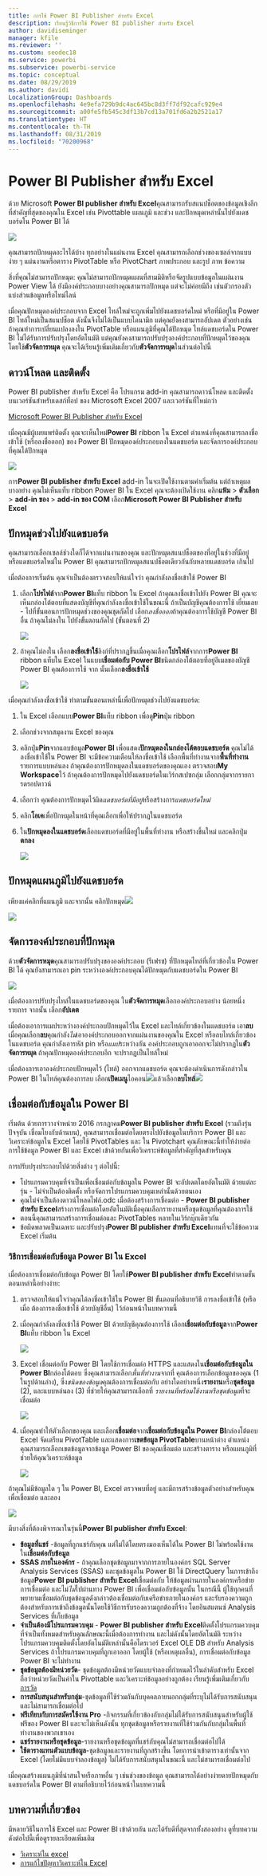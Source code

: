 ```yaml
---
title: การใช้ Power BI Publisher สำหรับ Excel
description: เรียนรู้วิธีการใช้ Power BI publisher สำหรับ Excel
author: davidiseminger
manager: kfile
ms.reviewer: ''
ms.custom: seodec18
ms.service: powerbi
ms.subservice: powerbi-service
ms.topic: conceptual
ms.date: 08/29/2019
ms.author: davidi
LocalizationGroup: Dashboards
ms.openlocfilehash: 4e9efa729b9dc4ac645bc8d3ff7df92cafc929e4
ms.sourcegitcommit: a00fe5fb545c3df13b7cd13a701fd6a2b2521a17
ms.translationtype: HT
ms.contentlocale: th-TH
ms.lasthandoff: 08/31/2019
ms.locfileid: "70200968"
---
```

# <a name="power-bi-publisher-for-excel"></a>Power BI Publisher สำหรับ Excel
ด้วย Microsoft **Power BI publisher สำหรับ Excel**คุณสามารถรับสแนปช็อตของข้อมูลเชิงลึกที่สำคัญที่สุดของคุณใน Excel เช่น Pivottable แผนภูมิ และช่วง และปักหมุดเหล่านั้นไปยังแดชบอร์ดใน Power BI ได้

![](media/publisher-for-excel/pbi_excel_publisher_pinobj_dashboard.png)

คุณสามารถปักหมุดอะไรได้บ้าง ทุกอย่างในแผ่นงาน Excel คุณสามารถเลือกช่วงของเซลล์จากแบบง่าย ๆ แผ่นงานหรือตาราง PivotTable หรือ PivotChart ภาพประกอบ และรูป ภาพ ข้อความ

สิ่งที่คุณไม่สามารถปักหมุด: คุณไม่สามารถปักหมุดแผนที่สามมิติหรือจัดรูปแบบข้อมูลในแผ่นงาน Power View ได้ ยังมีองค์ประกอบบางอย่างคุณสามารถปักหมุด แต่จะไม่ค่อยมีถึง เช่นตัวกรองตัวแบ่งส่วนข้อมูลหรือไทม์ไลน์

เมื่อคุณปักหมุดองค์ประกอบจาก Excel ไทล์ใหม่จะถูกเพิ่มไปยังแดชบอร์ดใหม่ หรือที่มีอยู่ใน Power BI ไทล์ใหม่เป็นสแนปช็อต ดังนั้นจึงไม่ได้เป็นแบบไดนามิก แต่คุณยังคงสามารถอัปเดต ตัวอย่างเช่น ถ้าคุณทำการเปลี่ยนแปลงลงใน PivotTable หรือแผนภูมิที่คุณได้ปักหมุด ไทล์แดชบอร์ดใน Power BI ไม่ได้รับการปรับปรุงโดยอัตโนมัติ แต่คุณยังคงสามารถปรับปรุงองค์ประกอบที่ปักหมุดไว้ของคุณ โดยใช้**ตัวจัดการหมุด** คุณจะได้เรียนรู้เพิ่มเติมเกี่ยวกับ**ตัวจัดการหมุด**ในส่วนต่อไปนี้

## <a name="download-and-install"></a>ดาวน์โหลด และติดตั้ง
Power BI publisher สำหรับ Excel คือ โปรแกรม add-in คุณสามารถดาวน์โหลด และติดตั้งบนเวอร์ชันสำหรับเดสก์ท็อป ของ Microsoft Excel 2007 และเวอร์ชันที่ใหม่กว่า

[Microsoft Power BI Publisher สำหรับ Excel](https://www.microsoft.com/download/details.aspx?id=50729)

เมื่อคุณมีผู้เผยแพร่ติดตั้ง คุณจะเห็นใหม่**Power BI** ribbon ใน Excel ตำแหน่งที่คุณสามารถลงชื่อเข้าใช้ (หรือลงชื่อออก) ของ Power BI ปักหมุดองค์ประกอบลงในแดชบอร์ด และจัดการองค์ประกอบที่คุณได้ปักหมุด

![](media/publisher-for-excel/pbi_excel_publisher_ribbon.png)

การ**Power BI publisher สำหรับ Excel** add-in ในจะเปิดใช้งานตามค่าเริ่มต้น แต่ถ้าเหตุผลบางอย่าง คุณไม่เห็นแท็บ ribbon Power BI ใน Excel คุณจะต้องเปิดใช้งาน คลิก**แฟ้ม** > **ตัวเลือก** > **add-in ของ** > **add-in ของ COM** เลือก**Microsoft Power BI Publisher สำหรับ Excel**

## <a name="pin-a-range-to-a-dashboard"></a>ปักหมุดช่วงไปยังแดชบอร์ด
คุณสามารถเลือกเซลล์ช่วงใดก็ได้จากแผ่นงานของคุณ และปักหมุดสแนปช็อตของที่อยู่ในช่วงที่มีอยู่หรือแดชบอร์ดใหม่ใน Power BI คุณสามารถปักหมุดสแนปช็อตเดียวกันกับหลายแดชบอร์ด เกินไป

เมื่อต้องการเริ่มต้น คุณจำเป็นต้องตรวจสอบให้แน่ใจว่า คุณกำลังลงชื่อเข้าใช้ Power BI

1. เลือก**โปรไฟล์**จาก**Power BI**แท็บ ribbon ใน Excel ถ้าคุณลงชื่อเข้าไปยัง Power BI คุณจะเห็นกล่องโต้ตอบที่แสดงบัญชีที่คุณกำลังลงชื่อเข้าใช้ในขณะนี้ ถ้าเป็นบัญชีคุณต้องการใช้ เยี่ยมเลย - ไปที่ขั้นตอนการปักหมุดช่วงของคุณชุดถัดไป เลือก*ลงชื่อออก*ถ้าคุณต้องการใช้บัญชี Power BI อื่น ถ้าคุณไม่ลงใน ไปยังขั้นตอนถัดไป (ขั้นตอนที่ 2)
   
   ![](media/publisher-for-excel/pbi_excel_publish_connect-to-data_0.png)
2. ถ้าคุณไม่ลงใน เลือก**ลงชื่อเข้าใช้**ลิงก์ที่ปรากฏขึ้นเมื่อคุณเลือก**โปรไฟล์**จากการ**Power BI** ribbon แท็บใน Excel ในแบบ**เชื่อมต่อกับ Power BI**ชนิดกล่องโต้ตอบที่อยู่อีเมลของบัญชี Power BI คุณต้องการใช้ จาก นั้นเลือก**ลงชื่อเข้าใช้**
   
   ![](media/publisher-for-excel/pbi_excel_publish_connect-to-data_1a.png)

เมื่อคุณกำลังลงชื่อเข้าใช้ ทำตามขั้นตอนเหล่านี้เพื่อปักหมุดช่วงไปยังแดชบอร์ด:

1. ใน Excel เลือกแบบ**Power BI**แท็บ ribbon เพื่อดู**Pin**ปุ่ม ribbon
2. เลือกช่วงจากสมุดงาน Excel ของคุณ
3. คลิกปุ่ม**Pin**จากแถบข้อมูล**Power BI** เพื่อแสดง**ปักหมุดลงในกล่องโต้ตอบแดชบอร์ด** คุณไม่ได้ลงชื่อเข้าใช้ใน Power BI จะมีข้อความเตือนให้ลงชื่อเข้าใช้ เลือกพื้นที่ทำงานจาก**พื้นที่ทำงาน**รายการแบบหล่นลง ถ้าคุณต้องการปักหมุดลงในแดชบอร์ดของคุณเอง ตรวจสอบ**My Workspace**ไว้ ถ้าคุณต้องการปักหมุดไปยังแดชบอร์ดในเวิร์กสเปซกลุ่ม เลือกกลุ่มจากรายการดรอปดาวน์
4. เลือกว่า คุณต้องการปักหมุดไว้ผิด*แดชบอร์ดที่มีอยู่*หรือสร้างการ*แดชบอร์ดใหม่*
5. คลิก**โอเค**เพื่อปักหมุดในหน้าที่คุณเลือกเพื่อให้ปรากฎในแดชบอร์ด
6. ใน**ปักหมุดลงในแดชบอร์ด**เลือกแดชบอร์ดที่มีอยู่ในพื้นที่ทำงาน หรือสร้างขึ้นใหม่ และคลิกปุ่ม**ตกลง**
   
   ![](media/publisher-for-excel/xl-publish.gif)

## <a name="pin-a-chart-to-a-dashboard"></a>ปักหมุดแผนภูมิไปยังแดชบอร์ด
เพียงแค่คลิกที่แผนภูมิ และจากนั้น คลิกปักหมุด![](media/publisher-for-excel/pbi_excel_publisher_pin.png)

![](media/publisher-for-excel/pbi_excel_publisher_chart.png)

## <a name="manage-pinned-elements"></a>จัดการองค์ประกอบที่ปักหมุด
ด้วย**ตัวจัดการหมุด**คุณสามารถปรับปรุงขององค์ประกอบ (รีเฟรช) ที่ปักหมุดไทล์ที่เกี่ยวข้องใน Power BI ได้ คุณยังสามารถเอา pin ระหว่างองค์ประกอบคุณได้ปักหมุดกับแดชบอร์ดใน Power BI

![](media/publisher-for-excel/pbi_excel_publisher_pin_manager2.png)

เมื่อต้องการปรับปรุงไทล์ในแดชบอร์ดของคุณ ใน**ตัวจัดการหมุด**เลือกองค์ประกอบอย่าง น้อยหนึ่งรายการ จากนั้น เลือก**อัปเดต**

เมื่อต้องเอาการแมประหว่างองค์ประกอบปักหมุดไว้ใน Excel และไทล์เกี่ยวข้องในแดชบอร์ด เอา**ลบ** เมื่อคุณเลือก**ลบ**คุณกำลัง*ไม่*เอาองค์ประกอบออกจากแผ่นงานของคุณใน Excel หรือลบไทล์เกี่ยวข้องในแดชบอร์ด คุณกำลังเอารหัส pin หรือ*แมป*ระหว่างกัน องค์ประกอบถูกเอาออกจะไม่ปรากฏใน**ตัวจัดการหมุด** ถ้าคุณปักหมุดองค์ประกอบอีก จะปรากฏเป็นไทล์ใหม่

เมื่อต้องการเอาองค์ประกอบปักหมุดไว้ (ไทล์) ออกจากแดชบอร์ด คุณจะต้องดำเนินการดังกล่าวใน Power BI ในไทล์คุณต้องการลบ เลือก**เปิดเมนู**ไอคอน![](media/publisher-for-excel/pbi_excel_publisher_tile_openmenu.png)แล้วเลือก**ลบไทล์**![](media/publisher-for-excel/pbi_excel_publisher_tile_trashcan.png)

## <a name="connect-to-data-in-power-bi"></a>เชื่อมต่อกับข้อมูลใน Power BI
เริ่มต้น ด้วยการวางจำหน่าย 2016 กรกฎาคม**Power BI publisher สำหรับ Excel** (รวมถึงรุ่นปัจจุบัน เชื่อมโยงกับด้านบน), คุณสามารถเชื่อมต่อโดยตรงไปยังข้อมูลในบริการ Power BI และวิเคราะห์ข้อมูลใน Excel โดยใช้ PivotTables และ ใน Pivotchart คุณลักษณะนี้ทำให้ง่ายต่อการใช้ข้อมูล Power BI และ Excel เข้าด้วยกันเพื่อวิเคราะห์ข้อมูลที่สำคัญที่สุดสำหรับคุณ

การปรับปรุงประกอบไปด้วยสิ่งต่าง ๆ ต่อไปนี้:

* โปรแกรมควบคุมที่จำเป็นเพื่อเชื่อมต่อกับข้อมูลใน Power BI จะอัปเดตโดยอัตโนมัติ ด้วยแต่ละรุ่น - ไม่จำเป็นต้องติดตั้ง หรือจัดการโปรแกรมควบคุมเหล่านั้นด้วยตนเอง
* คุณไม่จำเป็นต้องดาวน์โหลดไฟล์.odc เมื่อต้องสร้างการเชื่อมต่อ - **Power BI publisher สำหรับ Excel**สร้างการเชื่อมต่อโดยอัตโนมัติเมื่อคุณเลือกรายงานหรือชุดข้อมูลที่คุณต้องการใช้
* ตอนนี้คุณสามารถสร้างการเชื่อมต่อและ PivotTables หลายในเวิร์กบุ๊กเดียวกัน
* ข้อผิดพลาดเป็นเฉพาะ และปรับปรุง**Power BI publisher สำหรับ Excel**แทนที่จะใช้ข้อความ Excel เริ่มต้น

### <a name="how-to-connect-to-power-bi-data-in-excel"></a>วิธีการเชื่อมต่อกับข้อมูล Power BI ใน Excel
เมื่อต้องการเชื่อมต่อกับข้อมูล Power BI โดยใช้**Power BI publisher สำหรับ Excel**ทำตามขั้นตอนเหล่านี้อย่างง่าย:

1. ตรวจสอบให้แน่ใจว่าคุณได้ลงชื่อเข้าใช้ใน Power BI ขั้นตอนที่อธิบายวิธี การลงชื่อเข้าใช้ (หรือเมื่อ ต้องการลงชื่อเข้าใช้ ด้วยบัญชีอื่น) ไว้ก่อนหน้าในบทความนี้
2. เมื่อคุณกำลังลงชื่อเข้าใช้ Power BI ด้วยบัญชีคุณต้องการใช้ เลือก**เชื่อมต่อกับข้อมูล**จาก**Power BI**แท็บ ribbon ใน Excel
   
   ![](media/publisher-for-excel/pbi_excel_publish_connect-to-data_1.png)
3. Excel เชื่อมต่อกับ Power BI โดยใช้การเชื่อมต่อ HTTPS และแสดงใน**เชื่อมต่อกับข้อมูลใน Power BI**กล่องโต้ตอบ ซึ่งคุณสามารถเลือก*พื้นที่ทำงาน*จากที่ คุณต้องการเลือกข้อมูลของคุณ (1 ในรูปด้านล่าง), ซึ่ง*ชนิดของข้อมูล*คุณต้องการเชื่อมต่อกับ อย่างใดอย่างหนึ่ง**รายงาน**หรือ**ชุดข้อมูล** (2), และแบบหล่นลง (3) ที่ช่วยให้คุณสามารถเลือกที่ *รายงานที่พร้อมใช้งานหรือชุดข้อมูล*ที่จะเชื่อมต่อ
   
   ![](media/publisher-for-excel/pbi_excel_publish_connect-to-data_2.png)
4. เมื่อคุณทำให้ตัวเลือกของคุณ และเลือก**เชื่อมต่อ**จาก**เชื่อมต่อกับข้อมูลใน Power BI**กล่องโต้ตอบ Excel จัดเตรียม PivotTable และแสดงการ**เขตข้อมูล PivotTable**บานหน้าต่าง ตำแหน่ง คุณสามารถเลือกเขตข้อมูลจากข้อมูล Power BI ของคุณเชื่อมต่อ และสร้างตาราง หรือแผนภูมิที่ช่วยให้คุณวิเคราะห์ข้อมูล
   
   ![](media/publisher-for-excel/pbi_excel_publish_connect-to-data_3.png)

ถ้าคุณไม่มีข้อมูลใด ๆ ใน Power BI, Excel ตรวจพบที่อยู่ และมีการสร้างข้อมูลตัวอย่างสำหรับคุณเพื่อเชื่อมต่อ และลอง

![](media/publisher-for-excel/pbi_excel_publish_connect-to-data_4.png)

มีบางสิ่งที่ต้องพิจารณาในรุ่นนี้**Power BI publisher สำหรับ Excel**:

* **ข้อมูลที่แชร์** -ข้อมูลที่ถูกแชร์กับคุณ แต่ไม่ได้โดยตรงมองเห็นได้ใน Power BI ไม่พร้อมใช้งานใน**เชื่อมต่อกับข้อมูล**
* **SSAS ภายในองค์กร** - ถ้าคุณเลือกชุดข้อมูลมาจากการภายในองค์กร SQL Server Analysis Services (SSAS) และชุดข้อมูลใน Power BI ใช้ DirectQuery ในการเข้าถึงข้อมูล**Power BI publisher สำหรับ Excel**เชื่อมต่อกับ ให้ข้อมูลผ่านภายในองค์กรเครือข่ายการเชื่อมต่อ และไม่*ไม่*ไปผ่านทาง Power BI เพื่อเชื่อมต่อกับข้อมูลนั้น ในกรณีนี้ ผู้ใช้ทุกคนที่พยายามเชื่อมต่อกับชุดข้อมูลดังกล่าวต้องเชื่อมต่อกับเครือข่ายภายในองค์กร และรับรองความถูกต้องสำหรับการเข้าถึงข้อมูลนั้นโดยใช้วิธีการรับรองความถูกต้องที่จ้าง โดยอินสแตนซ์ Analysis Services ที่เก็บข้อมูล
* **จำเป็นต้องมีโปรแกรมควบคุม** - **Power BI publisher สำหรับ Excel**ติดตั้งโปรแกรมควบคุมที่จำเป็นทั้งหมดสำหรับคุณลักษณะนี้เมื่อต้องการทำงาน และไม่ดังนั้นโดยอัตโนมัติ ระหว่างโปรแกรมควบคุมติดตั้งโดยอัตโนมัติเหล่านั้นคือไดรเวอร์ Excel OLE DB สำหรับ Analysis Services ถ้าโปรแกรมควบคุมที่ถูกเอาออก โดยผู้ใช้ (หรือเหตุผลอื่น), การเชื่อมต่อกับข้อมูล Power BI จะไม่ทำงาน
* **ชุดข้อมูลต้องมีหน่วยวัด**- ชุดข้อมูลต้องมีหน่วยวัดแบบจำลองที่กำหนดไว้ในลำดับสำหรับ Excel ถือว่าหน่วยวัดเป็นค่าใน Pivottable และวิเคราะห์ข้อมูลอย่างถูกต้อง เรียนรู้เพิ่มเติมเกี่ยวกับ[ การวัด](desktop-measures.md)
* **การสนับสนุนสำหรับกลุ่ม**-ชุดข้อมูลที่ใช้ร่วมกันกับบุคคลภายนอกกลุ่มที่ระบุไม่ได้รับการสนับสนุน และไม่สามารถเชื่อมต่อไป
* **ฟรีเทียบกับการสมัครใช้งาน Pro** -กิจกรรมที่เกี่ยวข้องกับกลุ่มไม่ได้รับการสนับสนุนสำหรับผู้ใช้ฟรีของ Power BI และจะไม่เห็นดังนั้น ทุกชุดข้อมูลหรือรายงานที่ใช้ร่วมกันกับกลุ่มในพื้นที่ทำงานของพวกเขาเอง
* **แชร์รายงานหรือชุดข้อมูล**-รายงานหรือชุดข้อมูลที่แชร์กับคุณไม่สามารถเชื่อมต่อไปได้
* **ใช้ตารางแทนตัวแบบข้อมูล**-ชุดข้อมูลและรายงานที่ถูกสร้างขึ้น โดยการนำเข้าตารางเท่านั้นจาก Excel (โดยไม่มีแบบจำลองข้อมูล) ไม่ได้รับการสนับสนุนในขณะนี้ และไม่สามารถเชื่อมต่อไป

เมื่อคุณสร้างแผนภูมิที่น่าสนใจหรือภาพอื่น ๆ เช่นช่วงของข้อมูล คุณสามารถได้อย่างง่ายดายปักหมุดกับแดชบอร์ดใน Power BI ตามที่อธิบายไว้ก่อนหน้าในบทความนี้

## <a name="related-articles"></a>บทความที่เกี่ยวข้อง
มีหลายวิธีในการใช้ Excel และ Power BI เข้าด้วยกัน และได้รับดีที่สุดจากทั้งสองอย่าง ดูที่บทความดังต่อไปนี้เพื่อดูรายละเอียดเพิ่มเติม

* [วิเคราะห์ใน excel](service-analyze-in-excel.md)
* [การแก้ไขปัญหาวิเคราะห์ใน Excel](desktop-troubleshooting-analyze-in-excel.md)

